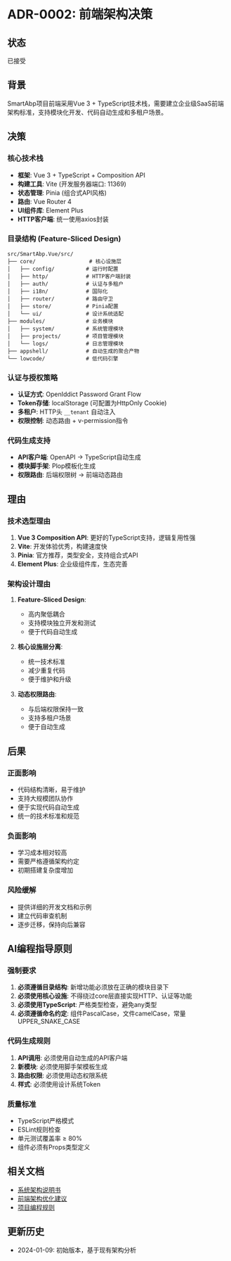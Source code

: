 # ADR-0002: 前端架构决策

## 状态
已接受

## 背景
SmartAbp项目前端采用Vue 3 + TypeScript技术栈，需要建立企业级SaaS前端架构标准，支持模块化开发、代码自动生成和多租户场景。

## 决策

### 核心技术栈
- **框架**: Vue 3 + TypeScript + Composition API
- **构建工具**: Vite (开发服务器端口: 11369)
- **状态管理**: Pinia (组合式API风格)
- **路由**: Vue Router 4
- **UI组件库**: Element Plus
- **HTTP客户端**: 统一使用axios封装

### 目录结构 (Feature-Sliced Design)
```
src/SmartAbp.Vue/src/
├── core/                 # 核心设施层
│   ├── config/          # 运行时配置
│   ├── http/            # HTTP客户端封装
│   ├── auth/            # 认证与多租户
│   ├── i18n/            # 国际化
│   ├── router/          # 路由守卫
│   ├── store/           # Pinia配置
│   └── ui/              # 设计系统适配
├── modules/             # 业务模块
│   ├── system/          # 系统管理模块
│   ├── projects/        # 项目管理模块
│   └── logs/            # 日志管理模块
├── appshell/            # 自动生成的聚合产物
└── lowcode/             # 低代码引擎
```

### 认证与授权策略
- **认证方式**: OpenIddict Password Grant Flow
- **Token存储**: localStorage (可配置为HttpOnly Cookie)
- **多租户**: HTTP头 `__tenant` 自动注入
- **权限控制**: 动态路由 + v-permission指令

### 代码生成支持
- **API客户端**: OpenAPI → TypeScript自动生成
- **模块脚手架**: Plop模板化生成
- **权限路由**: 后端权限树 → 前端动态路由

## 理由

### 技术选型理由
1. **Vue 3 Composition API**: 更好的TypeScript支持，逻辑复用性强
2. **Vite**: 开发体验优秀，构建速度快
3. **Pinia**: 官方推荐，类型安全，支持组合式API
4. **Element Plus**: 企业级组件库，生态完善

### 架构设计理由
1. **Feature-Sliced Design**: 
   - 高内聚低耦合
   - 支持模块独立开发和测试
   - 便于代码自动生成
   
2. **核心设施层分离**:
   - 统一技术标准
   - 减少重复代码
   - 便于维护和升级

3. **动态权限路由**:
   - 与后端权限保持一致
   - 支持多租户场景
   - 便于自动生成

## 后果

### 正面影响
- 代码结构清晰，易于维护
- 支持大规模团队协作
- 便于实现代码自动生成
- 统一的技术标准和规范

### 负面影响
- 学习成本相对较高
- 需要严格遵循架构约定
- 初期搭建复杂度增加

### 风险缓解
- 提供详细的开发文档和示例
- 建立代码审查机制
- 逐步迁移，保持向后兼容

## AI编程指导原则

### 强制要求
1. **必须遵循目录结构**: 新增功能必须放在正确的模块目录下
2. **必须使用核心设施**: 不得绕过core层直接实现HTTP、认证等功能
3. **必须使用TypeScript**: 严格类型检查，避免any类型
4. **必须遵循命名约定**: 组件PascalCase，文件camelCase，常量UPPER_SNAKE_CASE

### 代码生成规则
1. **API调用**: 必须使用自动生成的API客户端
2. **新模块**: 必须使用脚手架模板生成
3. **路由权限**: 必须使用动态权限系统
4. **样式**: 必须使用设计系统Token

### 质量标准
- TypeScript严格模式
- ESLint规则检查
- 单元测试覆盖率 ≥ 80%
- 组件必须有Props类型定义

## 相关文档
- [系统架构说明书](./系统架构说明书.md)
- [前端架构优化建议](./前端架构优化建议.md)
- [项目编程规则](../项目编程规则.md)

## 更新历史
- 2024-01-09: 初始版本，基于现有架构分析